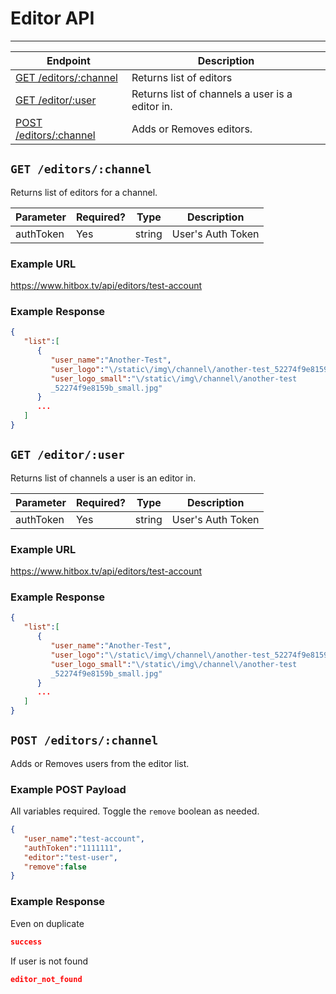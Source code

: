 # Editor API
***


| Endpoint | Description |
| ---- | --------------- |
| [GET /editors/:channel](/channel/editors.md#get-editorschannel) |  Returns list of editors |
| [GET /editor/:user](/channel/editors.md#get-editoruser) | Returns list of channels a user is a editor in.|
| [POST /editors/:channel](/channel/editors.md#post-editorschannel) | Adds or Removes editors. |

## `GET /editors/:channel`

Returns list of editors for a channel.

| Parameter | Required? | Type | Description |
| --- | --- | --- | --- |
| authToken | Yes | string | User's Auth Token |

### Example URL

https://www.hitbox.tv/api/editors/test-account

### Example Response 

```json
{
   "list":[
      {
         "user_name":"Another-Test",
         "user_logo":"\/static\/img\/channel\/another-test_52274f9e8159b_large.jpg",
         "user_logo_small":"\/static\/img\/channel\/another-test
         _52274f9e8159b_small.jpg"
      }
      ...
   ]
}
```

## `GET /editor/:user`

Returns list of channels a user is an editor in.

| Parameter | Required? | Type | Description |
| --- | --- | --- | --- |
| authToken | Yes | string | User's Auth Token |

### Example URL

https://www.hitbox.tv/api/editors/test-account

### Example Response 

```json
{
   "list":[
      {
         "user_name":"Another-Test",
         "user_logo":"\/static\/img\/channel\/another-test_52274f9e8159b_large.jpg",
         "user_logo_small":"\/static\/img\/channel\/another-test
         _52274f9e8159b_small.jpg"
      }
      ...
   ]
}
```

## `POST /editors/:channel`

Adds or Removes users from the editor list.

### Example POST Payload

All variables required. Toggle the `remove` boolean as needed.

```json
{
   "user_name":"test-account",
   "authToken":"1111111",
   "editor":"test-user",
   "remove":false
}
```

### Example Response

Even on duplicate 
```json
success
```

If user is not found

```json
editor_not_found
```
